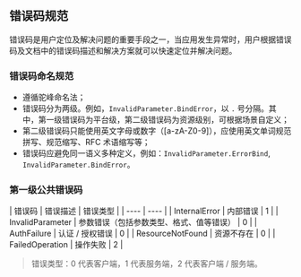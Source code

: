 ## 错误码规范

错误码是用户定位及解决问题的重要手段之一，当应用发生异常时，用户根据错误码及文档中的错误码描述和解决方案就可以快速定位并解决问题。

### 错误码命名规范

- 遵循驼峰命名法；
- 错误码分为两级。例如，`InvalidParameter.BindError`，以 `.` 号分隔。其中，第一级错误码为平台级，第二级错误码为资源级别，可根据场景自定义；
- 第二级错误码只能使用英文字母或数字（[a-zA-Z0-9]），应使用英文单词规范拼写、规范缩写、RFC 术语缩写等；
- 错误码应避免同一语义多种定义，例如：`InvalidParameter.ErrorBind`, `InvalidParameter.BindError`。

### 第一级公共错误码

| 错误码 | 错误描述 | 错误类型 |
| ---- | ---- |
| InternalError | 内部错误 | 1 |
| InvalidParameter | 参数错误（包括参数类型、格式、值等错误） | 0 |
| AuthFailure | 认证 / 授权错误 | 0 |
| ResourceNotFound | 资源不存在 | 0 |
| FailedOperation | 操作失败 | 2 |

> 错误类型：0 代表客户端，1 代表服务端，2 代表客户端 / 服务端。
